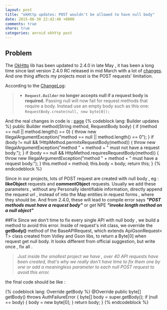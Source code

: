 ```yaml
---
layout: post
title: "okHttp updates: POST wouldn't be allowed to have null body"
date: 2015-06-30 22:42:48 +0800
comments: true
share: true
categories: anroid okhttp post
---
```

## Problem

The [OkHttp](https://github.com/square/okhttp) lib has been updated to 2.4.0 in late May , it has been a long time since last version 2.4.0 RC released in mid March with a lot of [changes](https://github.com/square/okhttp/blob/master/CHANGELOG.md). And one thing affects my projects most is the POST requests' limitation.

<!--more-->

According to the [ChangeLog](https://github.com/square/okhttp/blob/master/CHANGELOG.md):

> *  **`Request.Builder` no longer accepts null if a request body is required.**
    Passing null will now fail for request methods that require a body. Instead
    use an empty body such as this one:
    ```
        RequestBody.create(null, new byte[0]);
    ```

And the real changes in code is : [page](https://github.com/square/okhttp/blob/master/okhttp/src/main/java/com/squareup/okhttp/Request.java#L248)
{% codeblock lang: Builder updates %}
    public Builder method(String method, RequestBody body) {
      if (method == null || method.length() == 0) {
        throw new IllegalArgumentException("method == null || method.length() == 0");
      }
      if (body != null && !HttpMethod.permitsRequestBody(method)) {
        throw new IllegalArgumentException("method " + method + " must not have a request body.");
      }
      if (body == null && HttpMethod.requiresRequestBody(method)) {
        throw new IllegalArgumentException("method " + method + " must have a request body.");
      }
      this.method = method;
      this.body = body;
      return this;
    }
{% endcodeblock %}

Since in our projects, lots of POST request are created with null body , eg : **likeObject** requests and **commentObject** requests. Usually we add these parameters , without any Personally identifiable information, directly append the request url , instead of into the Map entities in request forms , where they should be. And from 2.4.0, these will lead to compile error says ***"POST methods must have a request body"*** or get NPE ***"invoke length method on a null object"***


##Fix
Since we don't time to fix every single API with null body , we build a method to avoid this error. Inside of request's init class, we override the **getBody()** method of the BaseAPIRequest, which extends ApiGsonRequest< T> class created from Volley and Gson libs, to return a Byte[0] when request get null body. It looks different from official suggestion, but write once , fix all . 

> *Just inside the smallest project we have , over 40 API requests have been created, that's why we really don't have time to fix them one by one or add a meaningless parameter to each null POST request to avoid this error.*

the final code should be like :

{% codeblock lang: Override getBody %}
    @Override
    public byte[] getBody() throws AuthFailureError {
        byte[] body = super.getBody();
        if (null == body) {
            body = new byte[0];
        }
        return body;
    }
{% endcodeblock %}






